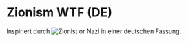 # Zionism WTF (DE)

Inspiriert durch ![Zionist or Nazi](https://zionism.wtf/#zionist-or-nazi) in einer deutschen Fassung.
